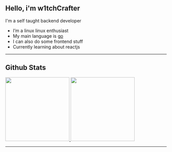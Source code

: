 ## Hello, i'm w1tchCrafter

I'm a self taught backend developer

-  I’m a linux linux enthusiast
- My main language is [go](https://go.dev)
- I can also do some frontend stuff
- Currently learning about reactjs

---

## Github Stats
<a href="https://github.com/anuraghazra/convoychat">
    <img height=200 src="https://github-readme-stats.vercel.app/api?username=w1tchCrafter&show_icons=true&theme=tokyonight"/>
</a>
<a href="https://github.com/anuraghazra/github-readme-stats">
    <img height=200 src="https://github-readme-stats.vercel.app/api/top-langs/?username=w1tchCrafter&layout=donut&langs_count=32&show_icons=true&theme=tokyonight"/>
</a>

---
